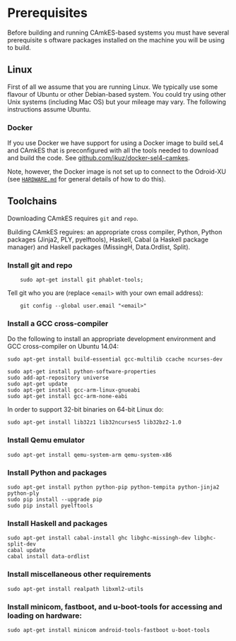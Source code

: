 <!-- @LICENSE(NICTA_CORE) -->

# Prerequisites

Before building and running CAmkES-based systems you must have several prerequisite s oftware packages installed on the machine you will be using to build.  

## Linux

First of all we assume that you are running Linux.  We typically use some flavour of Ubuntu or other Debian-based system.  You could try using other Unix systems (including Mac OS) but your mileage may vary.  The following instructions assume Ubuntu.

### Docker

If you use Docker we have support for using a Docker image to build seL4 and CAmkES that is preconfigured with all the tools needed to download and build the code.  See [github.com/ikuz/docker-sel4-camkes](https://github.com/ikuz/docker-sel4-camkes).  

Note, however, the Docker image is not set up to connect to the Odroid-XU (see [`HARDWARE.md`](https://github.com/smaccm/march-drop-manifest/blob/master/HARDWARE.md) for general details of how to do this).

## Toolchains

Downloading CAmkES requires `git` and `repo`.

Building CAmkES reguires: an appropriate cross compiler, Python, Python packages (Jinja2, PLY, pyelftools), Haskell, Cabal (a Haskell package manager) and Haskell packages (MissingH, Data.Ordlist, Split).

### Install git and repo

    	sudo apt-get install git phablet-tools; 

Tell git who you are (replace `<email>` with your own email address):

     	git config --global user.email "<email>"    	

### Install a GCC cross-compiler

Do the following to install an appropriate development environment and GCC cross-compiler on Ubuntu 14.04:

   	sudo apt-get install build-essential gcc-multilib ccache ncurses-dev

	sudo apt-get install python-software-properties
	sudo add-apt-repository universe
	sudo apt-get update
	sudo apt-get install gcc-arm-linux-gnueabi
	sudo apt-get install gcc-arm-none-eabi

In order to support 32-bit binaries on 64-bit Linux do:

	sudo apt-get install lib32z1 lib32ncurses5 lib32bz2-1.0

### Install Qemu emulator

	sudo apt-get install qemu-system-arm qemu-system-x86

### Install Python and packages

	sudo apt-get install python python-pip python-tempita python-jinja2 python-ply
	sudo pip install --upgrade pip
	sudo pip install pyelftools

### Install Haskell and packages

	sudo apt-get install cabal-install ghc libghc-missingh-dev libghc-split-dev
	cabal update
	cabal install data-ordlist

### Install miscellaneous other requirements
	
	sudo apt-get install realpath libxml2-utils 

### Install minicom, fastboot, and u-boot-tools for accessing and loading on hardware:

	sudo apt-get install minicom android-tools-fastboot u-boot-tools

